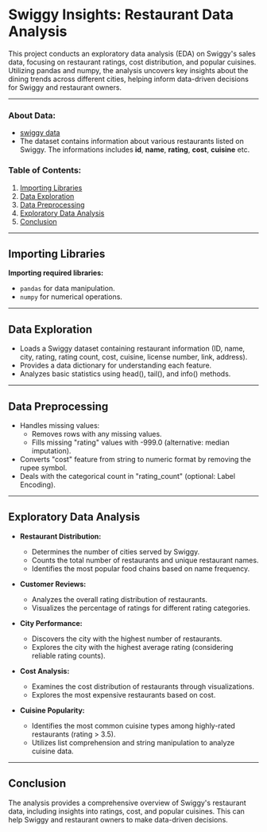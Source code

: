 # Swiggy Insights: Restaurant Data Analysis

This project conducts an exploratory data analysis (EDA) on Swiggy's sales data, focusing on restaurant ratings, cost distribution, and popular cuisines. Utilizing pandas and numpy, the analysis uncovers key insights about the dining trends across different cities, helping inform data-driven decisions for Swiggy and restaurant owners.

---

### About Data:
- [swiggy data](https://drive.google.com/file/d/1Dc_slYlj0Nv4VfCVAWpkKMurW_fkEYpF/view?usp=sharing)
- The dataset contains information about various restaurants listed on Swiggy. The informations includes **id**, **name**, **rating**, **cost**, **cuisine** etc.

### Table of Contents:

1. [Importing Libraries](#importing-libraries)
2. [Data Exploration](#data-exploration)
3. [Data Preprocessing](#data-preprocessing)
4. [Exploratory Data Analysis](#exploratory-data-analysis)
5. [Conclusion](#conclusion)

---

## Importing Libraries

**Importing required libraries:**
- `pandas` for data manipulation.
- `numpy` for numerical operations.

---

## Data Exploration

 - Loads a Swiggy dataset containing restaurant information (ID, name, city, rating, rating count, cost, cuisine, license number, link, address).
 - Provides a data dictionary for understanding each feature.
 - Analyzes basic statistics using head(), tail(), and info() methods.
---
## Data Preprocessing

- Handles missing values:
  - Removes rows with any missing values.
  - Fills missing "rating" values with -999.0 (alternative: median imputation).
- Converts "cost" feature from string to numeric format by removing the rupee symbol.
- Deals with the categorical count in "rating_count" (optional: Label Encoding).

---

## Exploratory Data Analysis

- **Restaurant Distribution:**
   - Determines the number of cities served by Swiggy.
   - Counts the total number of restaurants and unique restaurant names.
   - Identifies the most popular food chains based on name frequency.
      
- **Customer Reviews:**
   - Analyzes the overall rating distribution of restaurants.
   - Visualizes the percentage of ratings for different rating categories.
      
- **City Performance:**
   - Discovers the city with the highest number of restaurants.
   - Explores the city with the highest average rating (considering reliable rating counts).
      
- **Cost Analysis:**
   - Examines the cost distribution of restaurants through visualizations.
   - Explores the most expensive restaurants based on cost.
      
- **Cuisine Popularity:**
   - Identifies the most common cuisine types among highly-rated restaurants (rating > 3.5).
   - Utilizes list comprehension and string manipulation to analyze cuisine data.

--- 

## Conclusion
The analysis provides a comprehensive overview of Swiggy's restaurant data, including insights into ratings, cost, and popular cuisines. This can help Swiggy and restaurant owners to make data-driven decisions.
